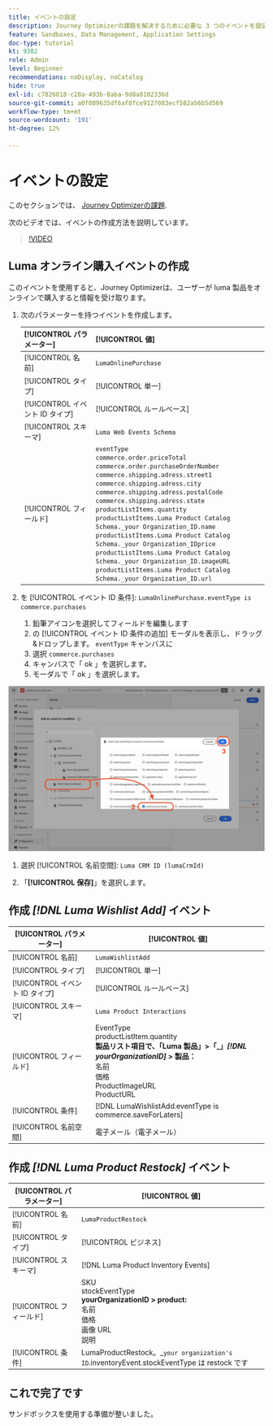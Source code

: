 ```yaml
---
title: イベントの設定
description: Journey Optimizerの課題を解決するために必要な 3 つのイベントを設定
feature: Sandboxes, Data Management, Application Settings
doc-type: tutorial
kt: 9382
role: Admin
level: Beginner
recommendations: noDisplay, noCatalog
hide: true
exl-id: c7826818-c28a-493b-8aba-9d8a8102336d
source-git-commit: a0f089635df6af8fce9127083ecf582a56b5d569
workflow-type: tm+mt
source-wordcount: '191'
ht-degree: 12%

---
```


# イベントの設定

このセクションでは、 [Journey Optimizerの課題](/help/challenges/introduction-and-prerequisites.md).

次のビデオでは、イベントの作成方法を説明しています。

>[!VIDEO](https://video.tv.adobe.com/v/336253?quality=12)

## Luma オンライン購入イベントの作成

このイベントを使用すると、Journey Optimizerは、ユーザーが luma 製品をオンラインで購入すると情報を受け取ります。

1. 次のパラメーターを持つイベントを作成します。

   | [!UICONTROL パラメーター] | [!UICONTROL 値] |
   |-------------|-----------|
   | [!UICONTROL 名前] | `LumaOnlinePurchase` |
   | [!UICONTROL タイプ] | [!UICONTROL 単一] |
   | [!UICONTROL イベント ID タイプ] | [!UICONTROL ルールベース] |
   | [!UICONTROL スキーマ] | `Luma Web Events Schema` |
   | [!UICONTROL フィールド] | `eventType` <br>`commerce.order.priceTotal`<br>`commerce.order.purchaseOrderNumber`<br>`commerce.shipping.adress.street1`<br>`commerce.shipping.adress.city`<br>`commerce.shipping.adress.postalCode`<br>`commerce.shipping.adress.state`<br>`productListItems.quantity`<br>`productListItems.Luma Product Catalog Schema._your Organization_ID.name`<br>`productListItems.Luma Product Catalog Schema._your Organization_IDprice`<br>`productListItems.Luma Product Catalog Schema._your Organization_ID.imageURL`<br>`productListItems.Luma Product Catalog Schema._your Organization_ID.url` |

2. を [!UICONTROL イベント ID 条件]: `LumaOnlinePurchase.eventType is commerce.purchases`

   1. 鉛筆アイコンを選択してフィールドを編集します
   2. の [!UICONTROL イベント ID 条件の追加] モーダルを表示し、ドラッグ&amp;ドロップします。 `eventType` キャンバスに
   3. 選択 `commerce.purchases`
   4. キャンバスで「 ok 」を選択します。
   5. モーダルで「 ok 」を選択します。

![イベント条件を追加](/help/tutorial-configure-a-training-sandbox/assets/Event-lumaOnlinePurchase-condition-1.png)

1. 選択 [!UICONTROL 名前空間]: `Luma CRM ID (lumaCrmId)`

2. 「**[!UICONTROL 保存]**」を選択します。

## 作成 *[!DNL Luma Wishlist Add]* イベント

| [!UICONTROL パラメーター] | [!UICONTROL 値] |
|-------------|-----------|
| [!UICONTROL 名前] | `LumaWishlistAdd` |
| [!UICONTROL タイプ] | [!UICONTROL 単一] |
| [!UICONTROL イベント ID タイプ] | [!UICONTROL ルールベース] |
| [!UICONTROL スキーマ] | `Luma Product Interactions` |
| [!UICONTROL フィールド] | EventType<br>productListItem.quantity<br><b>製品リスト項目で、「Luma 製品」>「_」*[!DNL yourOrganizationID]* > 製品：</b> <br>名前<br>価格<br> ProductImageURL<br>ProductURL |
| [!UICONTROL 条件] | [!DNL LumaWishlistAdd.eventType is commerce.saveForLaters] |
| [!UICONTROL 名前空間] | 電子メール（電子メール） |

## 作成 *[!DNL Luma Product Restock]* イベント

| [!UICONTROL パラメーター] | [!UICONTROL 値] |
|-------------|-----------|
| [!UICONTROL 名前] | `LumaProductRestock` |
| [!UICONTROL タイプ] | [!UICONTROL ビジネス] |
| [!UICONTROL スキーマ] | [!DNL Luma Product Inventory Events] |
| [!UICONTROL フィールド] | SKU <br> stockEventType<br><b> yourOrganizationID > product:</b> <br>名前<br>価格<br> 画像 URL<br>説明 |
| [!UICONTROL 条件] | LumaProductRestock。_`your organization's ID`.inventoryEvent.stockEventType は restock です |

## これで完了です

サンドボックスを使用する準備が整いました。
